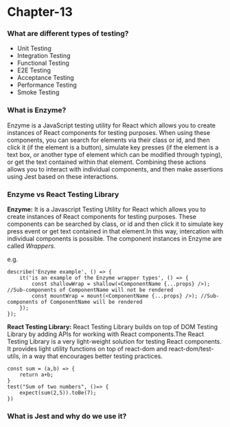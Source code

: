 # Chapter-13

### What are different types of testing?
- Unit Testing
- Integration Testing
- Functional Testing
- E2E Testing
- Acceptance Testing
- Performance Testing
- Smoke Testing

### What is Enzyme?
Enzyme is a JavaScript testing utility for React which allows you to create instances of React components for testing purposes. When using these components, you can search for elements via their class or id, and then click it (if the element is a button), simulate key presses (if the element is a text box, or another type of element which can be modified through typing), or get the text contained within that element. Combining these actions allows you to interact with individual components, and then make assertions using Jest based on these interactions.

### Enzyme vs React Testing Library
**Enzyme:** It is a Javascript Testing Utility for React which allows you to create instances of React components for testing purposes. These components can be searched by class, or id and then click it to simulate key press event or get text contained in that element.In this way, intercation with individual components is possible. The component instances in Enzyme are called _Wrappers_.

e.g.
```
describe('Enzyme example', () => {
    it('is an example of the Enzyme wrapper types', () => {
        const shallowWrap = shallow(<ComponentName {...props} />); //Sub-components of ComponentName will not be rendered
        const mountWrap = mount(<ComponentName {...props} />); //Sub-components of ComponentName will be rendered
    });
});
```

**React Testing Library:** React Testing Library builds on top of DOM Testing Library by adding APIs for working with React components.The React Testing Library is a very light-weight solution for testing React components. It provides light utility functions on top of react-dom and react-dom/test-utils, in a way that encourages better testing practices. 
```
const sum = (a,b) => {
    return a+b;
}
test("Sum of two numbers", ()=> {
    expect(sum(2,5)).toBe(7);
})
```


### What is Jest and why do we use it?

